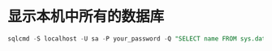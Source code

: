 # 显示本机中所有的数据库
```sql
sqlcmd -S localhost -U sa -P your_password -Q "SELECT name FROM sys.databases;"
```
